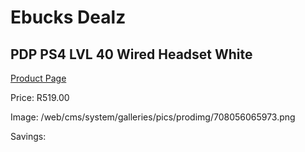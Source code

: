 
# Ebucks Dealz
## PDP PS4 LVL 40 Wired Headset White
[Product Page](https://www.ebucks.com/web/shop/productSelected.do?prodId=1232215228&catId=1193873409)

Price: R519.00

Image: /web/cms/system/galleries/pics/prodimg/708056065973.png

Savings: 


	